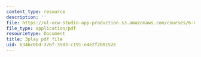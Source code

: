 ```yaml
---
content_type: resource
description: ''
file: https://ol-ocw-studio-app-production.s3.amazonaws.com/courses/6-004-computation-structures-spring-2017/634bc0bd376f3503c191e4e2f200152e_0h3SCozKaR4.pdf
file_type: application/pdf
resourcetype: Document
title: 3play pdf file
uid: 634bc0bd-376f-3503-c191-e4e2f200152e
---
```

